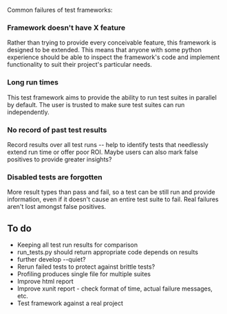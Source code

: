 Common failures of test frameworks:

### Framework doesn't have X feature

Rather than trying to provide every conceivable feature, this framework is designed to be extended. This means that anyone with some python experience should be able to inspect the framework's code and implement functionality to suit their project's particular needs.

### Long run times

This test framework aims to provide the ability to run test suites in parallel by default. The user is trusted to make sure test suites can run independently.

### No record of past test results

Record results over all test runs -- help to identify tests that needlessly extend run time or offer poor ROI. Maybe users can also mark false positives to provide greater insights?

### Disabled tests are forgotten

More result types than pass and fail, so a test can be still run and provide information, even if it doesn't cause an entire test suite to fail. Real failures aren't lost amongst false positives.

## To do

- Keeping all test run results for comparison
- run_tests.py should return appropriate code depends on results
- further develop --quiet?
- Rerun failed tests to protect against brittle tests?
- Profiling produces single file for multiple suites
- Improve html report
- Improve xunit report - check format of time, actual failure messages, etc.
- Test framework against a real project
